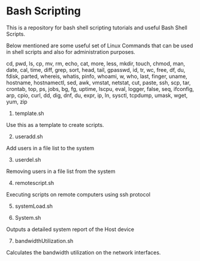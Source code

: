 # Bash Scripting

This is a repository for bash shell scripting tutorials and useful Bash Shell Scripts.

Below mentioned are some useful set of Linux Commands that can be used in shell scripts and also for administration purposes.


cd, pwd, ls, cp, mv, rm, echo, cat, more, less, mkdir, touch, chmod, man, date, cal,
time, diff, grep, sort, head, tail, gpasswd, id, tr, wc, free, df, du, fdisk, parted,
whereis, whatis, pinfo, whoami, w, who, last, finger, uname, hostname, hostnamectl,
sed, awk, vmstat, netstat, cut, paste, ssh, scp, tar, crontab, top, ps, jobs, bg, fg,
uptime, lscpu, eval, logger, false, seq, ifconfig, arp, cpio, curl, dd, dig, dnf, du,
expr, ip, ln, sysctl, tcpdump, umask, wget, yum, zip


1) template.sh

Use this as a template to create scripts.

2) useradd.sh

Add users in a file list to the system

3) userdel.sh

Removing users in a file list from the system

4) remotescript.sh

Executing scripts on remote computers using ssh protocol

5) systemLoad.sh

6) System.sh

Outputs a detailed system report of the Host device

7) bandwidthUtilization.sh

Calculates the bandwidth utilization on the network interfaces.

